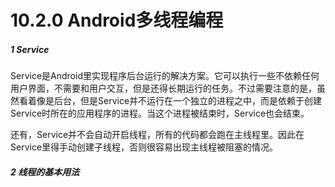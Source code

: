 # 10.2.0 Android多线程编程

##### 1 Service

Service是Android里实现程序后台运行的解决方案。它可以执行一些不依赖任何用户界面，不需要和用户交互，但是还得长期运行的任务。不过需要注意的是，虽然看着像是后台，但是Service并不运行在一个独立的进程之中，而是依赖于创建Service时所在的应用程序的进程。当这个进程被结束时，Service也会结束。

还有，Service并不会自动开启线程，所有的代码都会跑在主线程里。因此在Service里得手动创建子线程，否则很容易出现主线程被阻塞的情况。

##### 2 线程的基本用法
